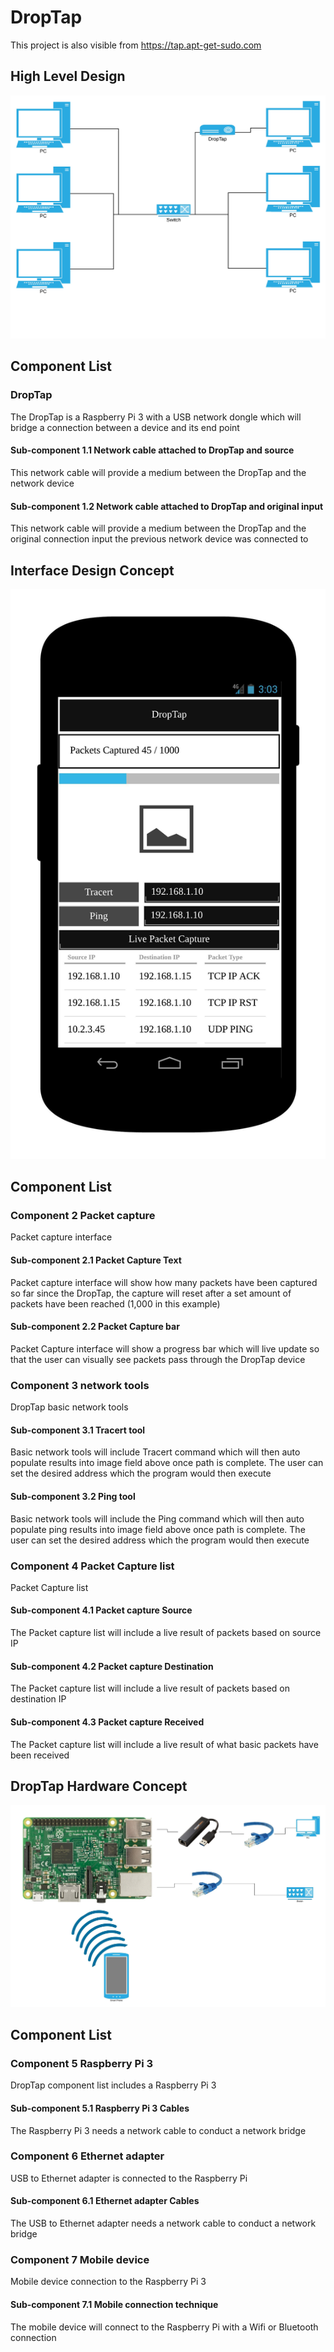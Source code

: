 # DropTap

This project is also visible from https://tap.apt-get-sudo.com

## High Level Design
![Overall DropTap Overview ](/assets/img/DropTapImages/DropTap1.jpeg)


## Component List
### DropTap
The DropTap is a Raspberry Pi 3 with a USB network dongle which will bridge a connection between a device and its end point

#### Sub-component 1.1 Network cable attached to DropTap and source
This network cable will provide a medium between the DropTap and the network device

#### Sub-component 1.2 Network cable attached to DropTap and original input
This network cable will provide a medium between the DropTap and the original connection input the previous network device was connected to


## Interface Design Concept
![Overall DropTap UI Concept ](/assets/img/DropTapImages/DropTap2.jpeg)


## Component List
### Component 2 Packet capture
Packet capture interface

#### Sub-component 2.1 Packet Capture Text
Packet capture interface will show how many packets have been captured so far since the DropTap, the capture will reset after a set amount of packets have been reached (1,000 in this example)

#### Sub-component 2.2 Packet Capture bar
Packet Capture interface will show a progress bar which will live update so that the user can visually see packets pass through the DropTap device

### Component 3 network tools
DropTap basic network tools

#### Sub-component 3.1 Tracert tool
Basic network tools will include Tracert command which will then auto populate results into image field above once path is complete. The user can set the desired address which the program would then execute

#### Sub-component 3.2 Ping tool
Basic network tools will include the Ping command which will then auto populate ping results into image field above once path is complete. The user can set the desired address which the program would then execute

### Component 4 Packet Capture list
Packet Capture list

#### Sub-component 4.1 Packet capture Source
The Packet capture list will include a live result of packets based on source IP

#### Sub-component 4.2 Packet capture Destination
The Packet capture list will include a live result of packets based on destination IP

#### Sub-component 4.3 Packet capture Received
The Packet capture list will include a live result of what basic packets have been received

## DropTap Hardware Concept
![Overall DropTap Hardware Concept ](/assets/img/DropTapImages/DropTap3.jpeg)


## Component List
### Component 5 Raspberry Pi 3
DropTap component list includes a Raspberry Pi 3

#### Sub-component 5.1 Raspberry Pi 3 Cables
The Raspberry Pi 3 needs a network cable to conduct a network bridge

### Component 6 Ethernet adapter
USB to Ethernet adapter is connected to the Raspberry Pi

#### Sub-component 6.1 Ethernet adapter Cables
The USB to Ethernet adapter needs a network cable to conduct a network bridge

### Component 7 Mobile device
Mobile device connection to the Raspberry Pi 3

#### Sub-component 7.1 Mobile connection technique
The mobile device will connect to the Raspberry Pi with a Wifi or Bluetooth connection
